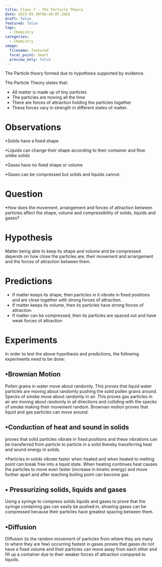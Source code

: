 ```yaml
---
title: Class 7 - The Particle Theory
date: 2023-03-30T06:45:07.346Z
draft: false
featured: false
tags:
  - Chemistry
categories:
  - Chemistry
image:
  filename: featured
  focal_point: Smart
  preview_only: false
---
```

The Particle theory formed due to hypothesis supported by evidence.<!--EndFragment--><!--StartFragment-->

The Particle Theory states that:

<!--EndFragment--><!--StartFragment-->

* All matter is made up of tiny particles
* The particles are moving all the time
* There are forces of attraction holding the particles together
* These forces vary in strength in different states of matter.

<!--EndFragment-->

# O﻿bservations

<!--StartFragment-->

•Solids have a fixed shape

•Liquids can change their shape according to their container and flow unlike solids

•Gases have no fixed shape or volume

•Gases can be compressed but solids and liquids cannot.

<!--EndFragment-->

# Q﻿uestion

<!--StartFragment-->

•How does the movement, arrangement and forces of attraction between particles affect the shape, volume and compressibility of solids, liquids and gases?

<!--EndFragment-->

# H﻿ypothesis

<!--StartFragment-->

Matter being able to keep its shape and volume and be compressed depends on how close the particles are, their movement and arrangement and the forces of attraction between them.

<!--EndFragment-->

# P﻿redictions

<!--StartFragment-->

* If matter keeps its shape, then particles in it vibrate in fixed positions and are close together with strong forces of attraction.
* If matter keeps its volume, then its particles have strong forces of attraction
* If matter can be compressed, then its particles are spaced out and have weak forces of attraction

<!--EndFragment-->

<!--StartFragment-->

# Experiments

I﻿n order to test the above hypothesis and predictions, the following experiments need to be done:

<!--StartFragment-->

## •Brownian Motion

Pollen grains in water move about randomly. This proves that liquid water particles are moving about randomly pushing the solid pollen grains around. Specks of smoke move about randomly in air. This proves gas particles in air are moving about randomly in all directions and colliding with the specks of smoke making their movement random. Brownian motion proves that liquid and gas particles can move around.

<!--EndFragment-->

<!--StartFragment-->

## •Conduction of heat and sound in solids

proves that solid particles vibrate in fixed positions and these vibrations can be transferred from particle to particle in a solid thereby transferring heat and sound energy in solids.

•Particles in solids vibrate faster when heated and when heated to melting point can break free into a liquid state. When heating continues heat causes the particles to move even faster (increase in kinetic energy) and move further apart and after reaching boiling point can become gas

<!--EndFragment-->

<!--StartFragment-->

## • Pressurizing solids, liquids and gases

Using a syringe to compress solids liquids and gases to prove that the syringe containing gas can easily be pushed in, showing gases can be compressed because their particles have greatest spacing between them.

<!--EndFragment-->

<!--StartFragment-->

## •Diffusion

Diffusion (is the random movement of particles from where they are many to where they are few) occurring fastest in gases proves that gases do not have a fixed volume and their particles can move away from each other and fill up a container due to their weaker forces of attraction compared to liquids.

<!--EndFragment-->

<!--StartFragment-->